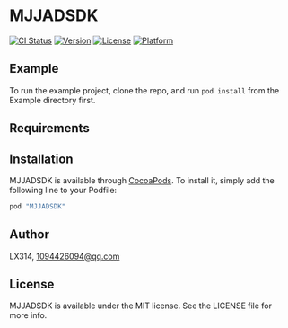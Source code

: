 # MJJADSDK

[![CI Status](http://img.shields.io/travis/LX314/MJJADSDK.svg?style=flat)](https://travis-ci.org/LX314/MJJADSDK)
[![Version](https://img.shields.io/cocoapods/v/MJJADSDK.svg?style=flat)](http://cocoapods.org/pods/MJJADSDK)
[![License](https://img.shields.io/cocoapods/l/MJJADSDK.svg?style=flat)](http://cocoapods.org/pods/MJJADSDK)
[![Platform](https://img.shields.io/cocoapods/p/MJJADSDK.svg?style=flat)](http://cocoapods.org/pods/MJJADSDK)

## Example

To run the example project, clone the repo, and run `pod install` from the Example directory first.

## Requirements

## Installation

MJJADSDK is available through [CocoaPods](http://cocoapods.org). To install
it, simply add the following line to your Podfile:

```ruby
pod "MJJADSDK"
```

## Author

LX314, 1094426094@qq.com

## License

MJJADSDK is available under the MIT license. See the LICENSE file for more info.
